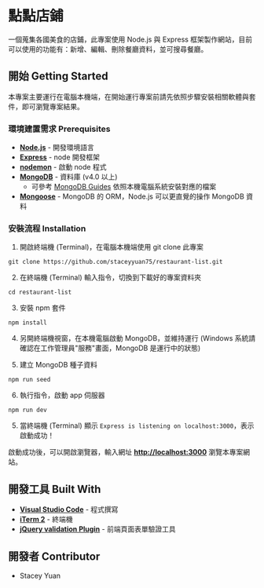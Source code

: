 # 點點店鋪

一個蒐集各國美食的店鋪，此專案使用 Node.js 與 Express 框架製作網站，目前可以使用的功能有：新增、編輯、刪除餐廳資料，並可搜尋餐廳。

## 開始 Getting Started

本專案主要運行在電腦本機端，在開始運行專案前請先依照步驟安裝相關軟體與套件，即可瀏覽專案結果。

### 環境建置需求 Prerequisites

- **[Node.js](https://nodejs.org/)** - 開發環境語言
- **[Express](https://www.npmjs.com/package/express)** - node 開發框架
- **[nodemon](https://nodemon.io/)** - 啟動 node 程式
- **[MongoDB](https://www.mongodb.com/)** - 資料庫 (v4.0 以上)
  - 可參考 [MongoDB Guides](https://docs.mongodb.com/guides/server/install/) 依照本機電腦系統安裝對應的檔案
- **[Mongoose](https://mongoosejs.com/)** - MongoDB 的 ORM，Node.js 可以更直覺的操作 MongoDB 資料

### 安裝流程 Installation

1. 開啟終端機 (Terminal)，在電腦本機端使用 git clone 此專案

```
git clone https://github.com/staceyyuan75/restaurant-list.git
```

2. 在終端機 (Terminal) 輸入指令，切換到下載好的專案資料夾

```
cd restaurant-list
```

3. 安裝 npm 套件

```
npm install
```

4. 另開終端機視窗，在本機電腦啟動 MongoDB，並維持運行 (Windows 系統請確認在工作管理員"服務"畫面，MongoDB 是運行中的狀態)

5. 建立 MongoDB 種子資料

```
npm run seed
```

6. 執行指令，啟動 app 伺服器

```
npm run dev
```

5. 當終端機 (Terminal) 顯示 `Express is listening on localhost:3000`，表示啟動成功！

啟動成功後，可以開啟瀏覽器，輸入網址 **[http://localhost:3000](http://localhost:3000)** 瀏覽本專案網站。

## 開發工具 Built With

- **[Visual Studio Code](https://visualstudio.microsoft.com/)** - 程式撰寫
- **[iTerm 2](https://iterm2.com/)** - 終端機
- **[jQuery validation Plugin](https://jqueryvalidation.org/)** - 前端頁面表單驗證工具

## 開發者 Contributor

- Stacey Yuan
